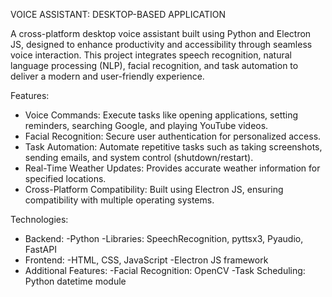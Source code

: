 VOICE ASSISTANT: DESKTOP-BASED APPLICATION

A cross-platform desktop voice assistant built using Python and Electron JS, designed to enhance productivity and accessibility through seamless voice interaction. This project integrates speech recognition, natural language processing (NLP), facial recognition, and 
task automation to deliver a modern and user-friendly experience.

Features: 
  - Voice Commands: Execute tasks like opening applications, setting reminders, searching Google, and playing YouTube videos.
  - Facial Recognition: Secure user authentication for personalized access.
  - Task Automation: Automate repetitive tasks such as taking screenshots, sending emails, and system control (shutdown/restart).
  - Real-Time Weather Updates: Provides accurate weather information for specified locations.
  - Cross-Platform Compatibility: Built using Electron JS, ensuring compatibility with multiple operating systems.

Technologies: 
   - Backend:
          -Python
          -Libraries: SpeechRecognition, pyttsx3, Pyaudio, FastAPI
   - Frontend:
          -HTML, CSS, JavaScript
          -Electron JS framework
   - Additional Features:
          -Facial Recognition: OpenCV
          -Task Scheduling: Python datetime module




